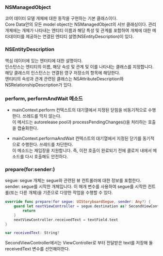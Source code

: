 ### NSManagedObject
코어 데이터 모델 개체에 대한 동작을 구현하는 기본 클래스이다.<br>
Core Data안의 모든 model object는 NSManagedObject의 서브 클래싱이다.
관리 개체에는 개체가 나타내는 엔티티 이름과 해당 특성 및 관계를 포함하여 개체에 대한 메타데이터를 제공하는 연결된 엔티티 설명(NSEntityDescription)이 있다.<br>

### NSEntityDescription
핵심 데이터에 있는 엔터티에 대한 설명이다.<br>
인스턴스는 엔티티의 이름, 해당 속성 및 관계 및 이를 나타내는 클래스를 지정합니다. 해당 클래스의 인스턴스는 연결된 영구 저장소의 항목에 해당한다.<br>
엔티티의 속성과 관계 관련된 클래스는 NSAttributeDescription와 NSRelationshipDescription가 있다.<br>

### perform, performAndWait 메소드
- mainContext.perform
컨텍스트의 대기열에서 지정된 닫힘을 비동기적으로 수행한다. 쓰레드를 막지 않는다.<br>
이 메서드는 autorelease pool과 processPendingChanges()을 처리하는 호출을 캡슐화한다.<br>


- mainContext.performaAndWait
컨텍스트의 대기열에서 지정된 닫기를 동기적으로 수행한다. 쓰레드를 차단한다.<br>
이 메소드는 재입장을 지원합니다. 즉, 이전 호출이 완료되기 전에 클로저 내에서 메소드를 다시 호출해도 안전하다.<br>

### prepare(for:sender:)
segue: segue 개체는 segue와 관련된 뷰 컨트롤러에 대한 정보를 포함한다.<br>
sender: segue를 시작한 개체입니다. 이 매개 변수를 사용하여 segue를 시작한 컨트롤(또는 다른 개체)을 기준으로 다양한 작업을 수행할 수 있다.<br>
```swift
override func prepare(for segue: UIStoryboardSegue, sender: Any?) {
    guard let nextViewController = segue.destination as? SecondViewController else {
        return
    }
    nextViewController.receivedText = textField.text
}

var receivedText: String?
```
SecondViewController에서는 ViewController로 부터 전달받은 text를 저장해 둘 receivedText 변수를 선언해야한다.<br>

